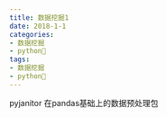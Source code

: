 ```yaml
---
title: 数据挖掘1
date: 2018-1-1
categories:
- 数据挖掘
- python🐍
tags:
- 数据挖掘
- python🐍
---
```

pyjanitor 在pandas基础上的数据预处理包